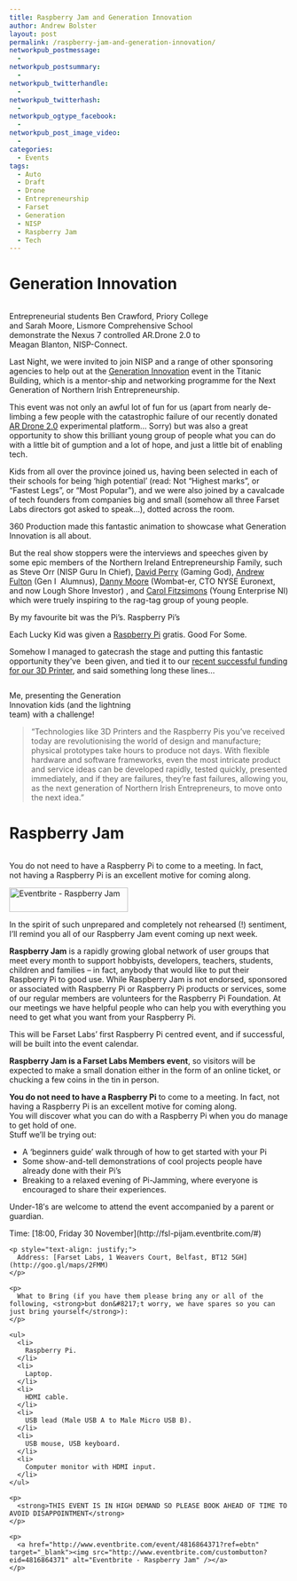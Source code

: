 ```yaml
---
title: Raspberry Jam and Generation Innovation
author: Andrew Bolster
layout: post
permalink: /raspberry-jam-and-generation-innovation/
networkpub_postmessage:
  - 
networkpub_postsummary:
  - 
networkpub_twitterhandle:
  - 
networkpub_twitterhash:
  - 
networkpub_ogtype_facebook:
  - 
networkpub_post_image_video:
  - 
categories:
  - Events
tags:
  - Auto
  - Draft
  - Drone
  - Entrepreneurship
  - Farset
  - Generation
  - NISP
  - Raspberry Jam
  - Tech
---
```

# Generation Innovation

<div id="attachment_873" style="width: 372px" class="wp-caption alignright">
  <a href="http://i1.wp.com/farsetlabs.org.uk/blog/wp-content/uploads/2012/11/GenerationInnovationEvent3.jpg"><img class=" wp-image-873  " title="Top entrepreneurs inspire next generation" src="http://i1.wp.com/farsetlabs.org.uk/blog/wp-content/uploads/2012/11/GenerationInnovationEvent3.jpg?resize=362%2C337" alt="" data-recalc-dims="1" /></a><p class="wp-caption-text">
    Entrepreneurial students Ben Crawford, Priory College and Sarah Moore, Lismore Comprehensive School demonstrate the Nexus 7 controlled AR.Drone 2.0 to Meagan Blanton, NISP-Connect.
  </p>
</div>

Last Night, we were invited to join NISP and a range of other sponsoring agencies to help out at the [Generation Innovation][1] event in the Titanic Building, which is a mentor-ship and networking programme for the Next Generation of Northern Irish Entrepreneurship.

This event was not only an awful lot of fun for us (apart from nearly de-limbing a few people with the catastrophic failure of our recently donated [AR Drone 2.0][2] experimental platform&#8230; Sorry) but was also a great opportunity to show this brilliant young group of people what you can do with a little bit of gumption and a lot of hope, and just a little bit of enabling tech.

Kids from all over the province joined us, having been selected in each of their schools for being &#8216;high potential&#8217; (read: Not &#8220;Highest marks&#8221;, or &#8220;Fastest Legs&#8221;, or &#8220;Most Popular&#8221;), and we were also joined by a cavalcade of tech founders from companies big and small (somehow all three Farset Labs directors got asked to speak&#8230;), dotted across the room.

<span class='embed-youtube' style='text-align:center; display: block;'></span>

360 Production made this fantastic animation to showcase what Generation Innovation is all about.

But the real show stoppers were the interviews and speeches given by some epic members of the Northern Ireland Entrepreneurship Family, such as Steve Orr (NISP Guru In Chief), [David Perry][3] (Gaming God), [Andrew Fulton][4] (Gen I  Alumnus), [Danny Moore][5] (Wombat-er, CTO NYSE Euronext, and now Lough Shore Investor) , and [Carol Fitzsimons][5] (Young Enterprise NI) which were truely inspiring to the rag-tag group of young people.

By my favourite bit was the Pi&#8217;s. Raspberry Pi&#8217;s

Each Lucky Kid was given a [Raspberry Pi][6] gratis. Good For Some.

Somehow I managed to gatecrash the stage and putting this fantastic opportunity they&#8217;ve  been given, and tied it to our [recent successful funding for our 3D Printer][7], and said something long these lines&#8230;

<div id="attachment_874" style="width: 250px" class="wp-caption alignleft">
  <a href="http://i1.wp.com/farsetlabs.org.uk/blog/wp-content/uploads/2012/11/9H0A1952.jpg"><img class=" wp-image-874 " title="Bolster waxing Lyrical" src="http://i1.wp.com/farsetlabs.org.uk/blog/wp-content/uploads/2012/11/9H0A1952.jpg?resize=240%2C180" alt="" data-recalc-dims="1" /></a><p class="wp-caption-text">
    Me, presenting the Generation Innovation kids (and the lightning team) with a challenge!
  </p>
</div>

> &#8220;Technologies like 3D Printers and the Raspberry Pis you’ve received today are revolutionising the world of design and manufacture; physical prototypes take hours to produce not days. With flexible hardware and software frameworks, even the most intricate product and service ideas can be developed rapidly, tested quickly, presented immediately, and if they are failures, they&#8217;re fast failures, allowing you, as the next generation of Northern Irish Entrepreneurs, to move onto the next idea.&#8221;

# Raspberry Jam

<div id="attachment_864" style="width: 475px" class="wp-caption alignleft">
  <a href="http://teachcomputing.wordpress.com/2012/05/30/whats-a-raspberry-jam/"><img class="size-full wp-image-864 " title="Come to a Raspberry Jam" src="http://i2.wp.com/farsetlabs.org.uk/blog/wp-content/uploads/2012/11/screen-shot-2012-05-30-at-22-54-321.png?fit=465%2C178" alt="" data-recalc-dims="1" /></a><p class="wp-caption-text">
    You do not need to have a Raspberry Pi to come to a meeting. In fact, not having a Raspberry Pi is an excellent motive for coming along.
  </p>
</div>

<a href="http://www.eventbrite.com/event/4816864371?ref=ebtn" target="_blank"><img class="alignright" src="http://www.eventbrite.com/custombutton?eid=4816864371" alt="Eventbrite - Raspberry Jam" width="214" height="44" /></a>

In the spirit of such unprepared and completely not rehearsed (!) sentiment, I&#8217;ll remind you all of our Raspberry Jam event coming up next week.

**Raspberry Jam** is a rapidly growing global network of user groups that meet every month to support hobbyists, developers, teachers, students, children and families – in fact, anybody that would like to put their Raspberry Pi to good use. While Raspberry Jam is not endorsed, sponsored or associated with Raspberry Pi or Raspberry Pi products or services, some of our regular members are volunteers for the Raspberry Pi Foundation. At our meetings we have helpful people who can help you with everything you need to get what you want from your Raspberry Pi.

This will be Farset Labs&#8217; first Raspberry Pi centred event, and if successful, will be built into the event calendar.

**Raspberry Jam is a Farset Labs Members event**, so visitors will be expected to make a small donation either in the form of an online ticket, or chucking a few coins in the tin in person.

<div>
  <strong>You do not need to have a Raspberry Pi</strong> to come to a meeting. In fact, not having a Raspberry Pi is an excellent motive for coming along.
</div>

<div>
</div>

<div>
  You will discover what you can do with a Raspberry Pi when you do manage to get hold of one.
</div>

<div>
</div>

<div>
  Stuff we&#8217;ll be trying out:
</div>

<div>
  <ul>
    <li>
      A &#8216;beginners guide&#8217; walk through of how to get started with your Pi
    </li>
    <li>
      Some show-and-tell demonstrations of cool projects people have already done with their Pi&#8217;s
    </li>
    <li>
      Breaking to a relaxed evening of Pi-Jamming, where everyone is encouraged to share their experiences.
    </li>
  </ul>
  
  <div>
    Under-18&#8242;s are welcome to attend the event accompanied by a parent or guardian.
  </div>
  
  <div>
    <p>
      Time: [18:00, Friday 30 November](http://fsl-pijam.eventbrite.com/#)
    </p>
    
    <p style="text-align: justify;">
      Address: [Farset Labs, 1 Weavers Court, Belfast, BT12 5GH](http://goo.gl/maps/2FMM)
    </p>
    
    <p>
      What to Bring (if you have them please bring any or all of the following, <strong>but don&#8217;t worry, we have spares so you can just bring yourself</strong>):
    </p>
    
    <ul>
      <li>
        Raspberry Pi.
      </li>
      <li>
        Laptop.
      </li>
      <li>
        HDMI cable.
      </li>
      <li>
        USB lead (Male USB A to Male Micro USB B).
      </li>
      <li>
        USB mouse, USB keyboard.
      </li>
      <li>
        Computer monitor with HDMI input.
      </li>
    </ul>
    
    <p>
      <strong>THIS EVENT IS IN HIGH DEMAND SO PLEASE BOOK AHEAD OF TIME TO AVOID DISAPPOINTMENT</strong>
    </p>
    
    <p>
      <a href="http://www.eventbrite.com/event/4816864371?ref=ebtn" target="_blank"><img src="http://www.eventbrite.com/custombutton?eid=4816864371" alt="Eventbrite - Raspberry Jam" /></a>
    </p>
  </div>
</div>

&nbsp;

 [1]: http://www.nisp.co.uk/?p=560
 [2]: http://ardrone2.parrot.com/
 [3]: http://en.wikipedia.org/wiki/David_Perry_%28game_developer%29
 [4]: http://www.belfasttelegraph.co.uk/lifestyle/technology-gadgets/generation-innovation-hunt-for-young-people-to-shape-tomorrowrsquos-world-16227814.html
 [5]: https://twitter.com/dannymoore_ni
 [6]: http://www.raspberrypi.org/
 [7]: http://farsetlabs.org.uk/blog/you-did-it-our-3d-printer-is-in-the-post/ "You did it! Our 3D printer is in the post!"
